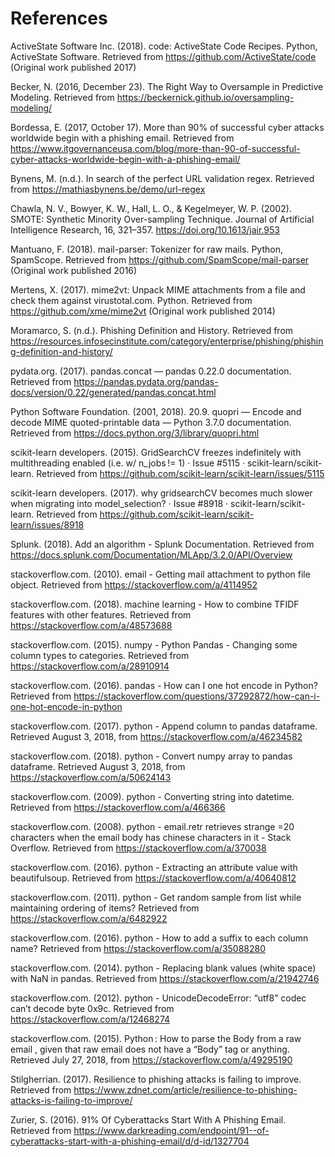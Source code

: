 
# References

ActiveState Software Inc. (2018). code: ActiveState Code Recipes. Python, ActiveState Software. Retrieved from https://github.com/ActiveState/code (Original work published 2017)


Becker, N. (2016, December 23). The Right Way to Oversample in Predictive Modeling. Retrieved from https://beckernick.github.io/oversampling-modeling/


Bordessa, E. (2017, October 17). More than 90% of successful cyber attacks worldwide begin with a phishing email. Retrieved from https://www.itgovernanceusa.com/blog/more-than-90-of-successful-cyber-attacks-worldwide-begin-with-a-phishing-email/


Bynens, M. (n.d.). In search of the perfect URL validation regex. Retrieved from https://mathiasbynens.be/demo/url-regex


Chawla, N. V., Bowyer, K. W., Hall, L. O., & Kegelmeyer, W. P. (2002). SMOTE: Synthetic Minority Over-sampling Technique. Journal of Artificial Intelligence Research, 16, 321–357. https://doi.org/10.1613/jair.953


Mantuano, F. (2018). mail-parser: Tokenizer for raw mails. Python, SpamScope. Retrieved from https://github.com/SpamScope/mail-parser (Original work published 2016)


Mertens, X. (2017). mime2vt: Unpack MIME attachments from a file and check them against virustotal.com. Python. Retrieved from https://github.com/xme/mime2vt (Original work published 2014)


Moramarco, S. (n.d.). Phishing Definition and History. Retrieved from https://resources.infosecinstitute.com/category/enterprise/phishing/phishing-definition-and-history/


pydata.org. (2017). pandas.concat — pandas 0.22.0 documentation. Retrieved from https://pandas.pydata.org/pandas-docs/version/0.22/generated/pandas.concat.html


Python Software Foundation. (2001, 2018). 20.9. quopri — Encode and decode MIME quoted-printable data — Python 3.7.0 documentation. Retrieved from https://docs.python.org/3/library/quopri.html


scikit-learn developers. (2015). GridSearchCV freezes indefinitely with multithreading enabled (i.e. w/ n_jobs != 1) · Issue #5115 · scikit-learn/scikit-learn. Retrieved from https://github.com/scikit-learn/scikit-learn/issues/5115


scikit-learn developers. (2017). why gridsearchCV becomes much slower when migrating into model_selection? · Issue #8918 · scikit-learn/scikit-learn. Retrieved from https://github.com/scikit-learn/scikit-learn/issues/8918


Splunk. (2018). Add an algorithm - Splunk Documentation. Retrieved from https://docs.splunk.com/Documentation/MLApp/3.2.0/API/Overview

stackoverflow.com. (2010). email - Getting mail attachment to python file object. Retrieved from https://stackoverflow.com/a/4114952

stackoverflow.com. (2018). machine learning - How to combine TFIDF features with other features. Retrieved from https://stackoverflow.com/a/48573688


stackoverflow.com. (2015). numpy - Python Pandas - Changing some column types to categories. Retrieved from https://stackoverflow.com/a/28910914


stackoverflow.com. (2016). pandas - How can I one hot encode in Python? Retrieved from https://stackoverflow.com/questions/37292872/how-can-i-one-hot-encode-in-python


stackoverflow.com. (2017). python - Append column to pandas dataframe. Retrieved August 3, 2018, from https://stackoverflow.com/a/46234582


stackoverflow.com. (2018). python - Convert numpy array to pandas dataframe. Retrieved August 3, 2018, from https://stackoverflow.com/a/50624143


stackoverflow.com. (2009). python - Converting string into datetime. Retrieved from https://stackoverflow.com/a/466366


stackoverflow.com. (2008). python - email.retr retrieves strange =20 characters when the email body has chinese characters in it - Stack Overflow. Retrieved from https://stackoverflow.com/a/370038


stackoverflow.com. (2016). python - Extracting an attribute value with beautifulsoup. Retrieved from https://stackoverflow.com/a/40640812


stackoverflow.com. (2011). python - Get random sample from list while maintaining ordering of items? Retrieved from https://stackoverflow.com/a/6482922


stackoverflow.com. (2016). python - How to add a suffix to each column name? Retrieved from https://stackoverflow.com/a/35088280


stackoverflow.com. (2014). python - Replacing blank values (white space) with NaN in pandas. Retrieved from https://stackoverflow.com/a/21942746


stackoverflow.com. (2012). python - UnicodeDecodeError: “utf8” codec can’t decode byte 0x9c. Retrieved from https://stackoverflow.com/a/12468274


stackoverflow.com. (2015). Python : How to parse the Body from a raw email , given that raw email does not have a “Body” tag or anything. Retrieved July 27, 2018, from https://stackoverflow.com/a/49295190


Stilgherrian. (2017). Resilience to phishing attacks is failing to improve. Retrieved from https://www.zdnet.com/article/resilience-to-phishing-attacks-is-failing-to-improve/


Zurier, S. (2016). 91% Of Cyberattacks Start With A Phishing Email. Retrieved from https://www.darkreading.com/endpoint/91--of-cyberattacks-start-with-a-phishing-email/d/d-id/1327704

